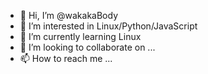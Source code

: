 - 👋 Hi, I’m @wakakaBody
- 👀 I’m interested in Linux/Python/JavaScript
- 🌱 I’m currently learning Linux
- 💞️ I’m looking to collaborate on ...
- 📫 How to reach me ...

<!---
wakakaBody/wakakaBody is a ✨ special ✨ repository because its `README.md` (this file) appears on your GitHub profile.
You can click the Preview link to take a look at your changes.
--->
